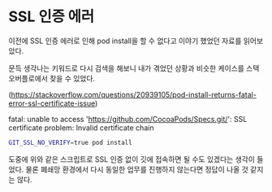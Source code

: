
# SSL 인증 에러

이전에 SSL 인증 에러로 인해 pod install을 할 수 없다고 이야기 했었던 자료를 읽어보았다.

문득 생각나는 키워드로 다시 검색을 해보니 내가 겪었던 상황과 비슷한 케이스를 스택오버플로에서 찾을 수 있었다.

(https://stackoverflow.com/questions/20939105/pod-install-returns-fatal-error-ssl-certificate-issue)

fatal: unable to access 'https://github.com/CocoaPods/Specs.git/': SSL certificate problem: Invalid certificate chain

``` bash
GIT_SSL_NO_VERIFY=true pod install
```

도중에 위와 같은 스크립트로 SSL 인증 없이 깃에 접속하면 될 수도 있겠다는 생각이 들었다.
물론 폐쇄망 환경에서 다시 동일한 업무를 진행하지 않는다면 정답이 나올 것 같지는 않다.
